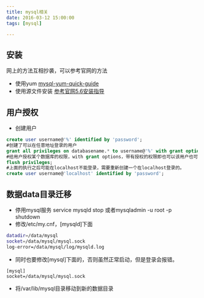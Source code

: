 ```yaml
---
title: mysql相关
date: 2016-03-12 15:00:00
tags: [mysql]

---
```


##  安装
网上的方法互相抄袭，可以参考官网的方法
- 使用yum
[mysql-yum-quick-guide](http://dev.mysql.com/doc/mysql-yum-repo-quick-guide/en/)
- 使用源文件安装
[参考官网5.6安装指导](http://dev.mysql.com/doc/refman/5.6/en/binary-installation.html)

<!-- more -->

## 用户授权
- 创建用户
```sql
create user username@'%' identified by 'password';
#创建了可以在任意地址登录的用户
grant all privileges on databasename.* to username@'%' with grant option;
#给用户授权某个数据库的权限，with grant options，带有授权的权限即也可以该用户也可以给其他用户授权
flush privileges;
#上面的执行之后可能在localhost不能登录，需要重新创建一个在localhost登录的。
create user username@'localhost' identified by 'password';
```
## 数据data目录迁移
- 停用mysql服务
service mysqld stop
或者mysqladmin -u root -p shutdown 
- 修改/etc/my.cnf，[mysqld]下面
```bash
datadir=/data/mysql
socket=/data/mysql/mysql.sock
log-error=/data/mysql/log/mysqld.log
```
- 同时也要修改[mysql]下面的，否则虽然正常启动，但是登录会报错。
```
[mysql]
socket=/data/mysql/mysql.sock
```
- 将/var/lib/mysql目录移动到新的数据目录
